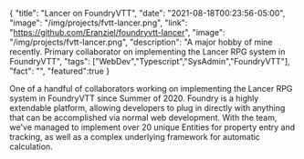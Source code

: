 {
  "title": "Lancer on FoundryVTT",
  "date": "2021-08-18T00:23:56-05:00",
  "image": "/img/projects/fvtt-lancer.png",
  "link": "https://github.com/Eranziel/foundryvtt-lancer",
  "image": "/img/projects/fvtt-lancer.png",
  "description": "A major hobby of mine recently. Primary collaborator on implementing the Lancer RPG system in FoundryVTT",
  "tags": ["WebDev","Typescript","SysAdmin","FoundryVTT"],
  "fact": "",
  "featured":true
}

One of a handful of collaborators working on implementing the Lancer RPG system in FoundryVTT since Summer of 2020. Foundry is a highly extendable platform, allowing developers to plug in directly with anything that can be accomplished via normal web development. 
With the team, we've managed to implement over 20 unique Entities for property entry and tracking, as well as a complex underlying framework for automatic calculation. 
